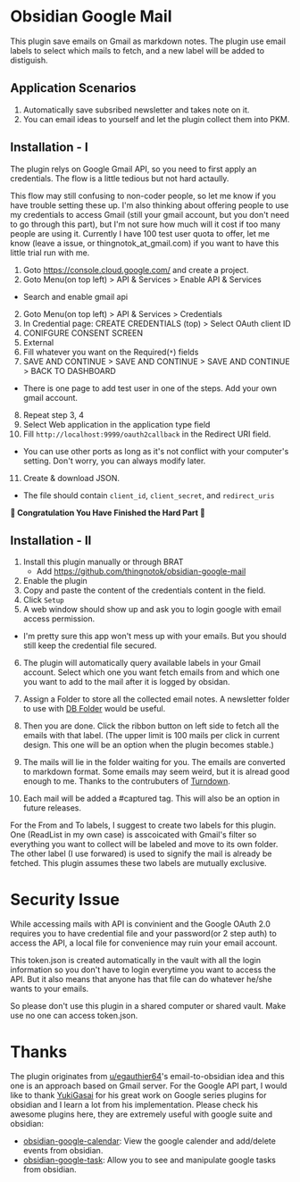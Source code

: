 # Obsidian Google Mail

This plugin save emails on Gmail as markdown notes.
The plugin use email labels to select which mails to fetch, and a new label will be added to distiguish.

## Application Scenarios

1. Automatically save subsribed newsletter and takes note on it.
2. You can email ideas to yourself and let the plugin collect them into PKM.

## Installation - I

The plugin relys on Google Gmail API, so you need to first apply an credentials. The flow is a little tedious but not hard actaully.

This flow may still confusing to non-coder people, so let me know if you have trouble setting these up. I'm also thinking about offering people to use my credentials to access Gmail (still your gmail account, but you don't need to go through this part), but I'm not sure how much will it cost if too many people are using it. Currently I have 100 test user quota to offer, let me know (leave a issue, or thingnotok_at_gmail.com) if you want to have this little trial run with me.

1. Goto https://console.cloud.google.com/ and create a project.
2. Goto Menu(on top left) > API & Services > Enable API & Services
  - Search and enable gmail api
2. Goto Menu(on top left) > API & Services > Credentials
3. In Credential page: CREATE CREDENTIALS (top) > Select OAuth client ID
4. CONIFGURE CONSENT SCREEN
5. External
6. Fill whatever you want on the Required(`*`) fields
7. SAVE AND CONTINUE > SAVE AND CONTINUE > SAVE AND CONTINUE > BACK TO DASHBOARD
  - There is one page to add test user in one of the steps. Add your own gmail account.
8. Repeat step 3, 4
9. Select Web application in the application type field
10. Fill `http://localhost:9999/oauth2callback` in the Redirect URI field.
  - You can use other ports as long as it's not conflict with your computer's setting. Don't worry, you can always modify later.
11. Create & download JSON.
  - The file should contain `client_id`, `client_secret`, and `redirect_uris`

__🎉 Congratulation You Have Finished the Hard Part 🙌__

## Installation - II

1. Install this plugin manually or through BRAT
    - Add https://github.com/thingnotok/obsidian-google-mail
2. Enable the plugin
3. Copy and paste the content of the credentials content in the field.
4. Click `Setup`
5. A web window should show up and ask you to login google with email access permission.
  - I'm pretty sure this app won't mess up with your emails. But you should still keep the credential file secured.
6. The plugin will automatically query available labels in your Gmail account. Select which one you want fetch emails from and which one you want to add to the mail after it is logged by obsidan.
7. Assign a Folder to store all the collected email notes. A newsletter folder to use with [DB Folder](https://github.com/RafaelGB/obsidian-db-folder) would be useful.

8. Then you are done. Click the ribbon button on left side to fetch all the emails with that label. (The upper limit is 100 mails per click in current design. This one will be an option when the plugin becomes stable.)

9. The mails will lie in the folder waiting for you. The emails are converted to markdown format. Some emails may seem weird, but it is alread good enough to me. Thanks to the contrubuters of [Turndown](https://github.com/mixmark-io/turndown).

10. Each mail will be added a #captured tag. This will also be an option in future releases.

For the From and To labels, I suggest to create two labels for this plugin. One (ReadList in my own case) is asscoicated with Gmail's filter so everything you want to collect will be labeled and move to its own folder. The other label (I use forwared) is used to signify the mail is already be fetched. This plugin assumes these two labels are mutually exclusive.

# Security Issue

While accessing mails with API is convinient and the Google OAuth 2.0 requires you to have credential file and your password(or 2 step auth) to access the API, a local file for convenience may ruin your email account. 

This token.json is created automatically in the vault with all the login information so you don't have to login everytime you want to access the API. But it also means that anyone has that file can do whatever he/she wants to your emails. 

So please don't use this plugin in a shared computer or shared vault. Make use no one can access token.json.

# Thanks

The plugin originates from [u/egauthier64](https://www.reddit.com/r/ObsidianMD/comments/yjiq4f/comment/iuqr10u/?context=3)'s email-to-obsidian idea and this one is an approach based on Gmail server. For the Google API part, I would like to thank [YukiGasai](https://github.com/YukiGasai/obsidian-google-tasks/commits?author=YukiGasai) for his great work on Google series plugins for obsidian and I learn a lot from his implementation. Please check his awesome plugins here, they are extremely useful with google suite and obsidian:

- [obsidian-google-calendar](https://github.com/YukiGasai/obsidian-google-calendar): View the google calender and add/delete events from obsidian.
- [obsidian-google-task](https://github.com/YukiGasai/obsidian-google-tasks): Allow you to see and manipulate google tasks from obsidian.
